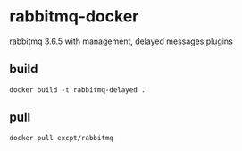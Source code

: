 # rabbitmq-docker

rabbitmq 3.6.5 with management, delayed messages plugins

## build
```
docker build -t rabbitmq-delayed .
```

## pull

```
docker pull excpt/rabbitmq
```

